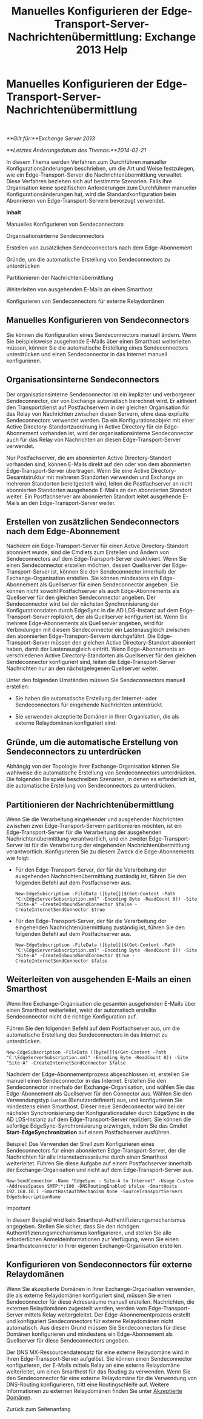 ﻿---
title: 'Manuelles Konfigurieren der Edge-Transport-Server-Nachrichtenübermittlung: Exchange 2013 Help'
TOCTitle: Manuelles Konfigurieren der Edge-Transport-Server-Nachrichtenübermittlung
ms:assetid: cb4cc165-6c09-44ab-a95f-167ae8ed2485
ms:mtpsurl: https://technet.microsoft.com/de-de/library/Dn606261(v=EXCHG.150)
ms:contentKeyID: 61180474
ms.date: 04/24/2018
mtps_version: v=EXCHG.150
ms.translationtype: HT
---

# Manuelles Konfigurieren der Edge-Transport-Server-Nachrichtenübermittlung

 

_**Gilt für:**Exchange Server 2013_

_**Letztes Änderungsdatum des Themas:**2014-02-21_

In diesem Thema werden Verfahren zum Durchführen manueller Konfigurationsänderungen beschrieben, um die Art und Weise festzulegen, wie ein Edge-Transport-Server die Nachrichtenübermittlung verwaltet. Diese Verfahren beziehen sich auf bestimmte Szenarien. Falls Ihre Organisation keine spezifischen Anforderungen zum Durchführen manueller Konfigurationsänderungen hat, wird die Standardkonfiguration beim Abonnieren von Edge-Transport-Servern bevorzugt verwendet.

**Inhalt**

Manuelles Konfigurieren von Sendeconnectors

Organisationsinterne Sendeconnectors

Erstellen von zusätzlichen Sendeconnectors nach dem Edge-Abonnement

Gründe, um die automatische Erstellung von Sendeconnectors zu unterdrücken

Partitionieren der Nachrichtenübermittlung

Weiterleiten von ausgehenden E-Mails an einen Smarthost

Konfigurieren von Sendeconnectors für externe Relaydomänen

## Manuelles Konfigurieren von Sendeconnectors

Sie können die Konfiguration eines Sendeconnectors manuell ändern. Wenn Sie beispielsweise ausgehende E-Mails über einen Smarthost weiterleiten müssen, können Sie die automatische Erstellung eines Sendeconnectors unterdrücken und einen Sendeconnector in das Internet manuell konfigurieren.

## Organisationsinterne Sendeconnectors

Der organisationsinterne Sendeconnector ist ein impliziter und verborgener Sendeconnector, der von Exchange automatisch berechnet wird. Er aktiviert den Transportdienst auf Postfachservern in der gleichen Organisation für das Relay von Nachrichten zwischen diesen Servern, ohne dass explizite Sendeconnectors verwendet werden. Da ein Konfigurationsobjekt mit einer Active Directory-Standortzuordnung in Active Directory für ein Edge-Abonnement vorhanden ist, wird der organisationsinterne Sendeconnector auch für das Relay von Nachrichten an diesen Edge-Transport-Server verwendet.

Nur Postfachserver, die am abonnierten Active Directory-Standort vorhanden sind, können E-Mails direkt auf den oder von dem abonnierten Edge-Transport-Server übertragen. Wenn Sie eine Active Directory-Gesamtstruktur mit mehreren Standorten verwenden und Exchange an mehreren Standorten bereitgestellt wird, leiten die Postfachserver an nicht abonnierten Standorten ausgehende E-Mails an den abonnierten Standort weiter. Ein Postfachserver am abonnierten Standort leitet ausgehende E-Mails an den Edge-Transport-Server weiter.

## Erstellen von zusätzlichen Sendeconnectors nach dem Edge-Abonnement

Nachdem ein Edge-Transport-Server für einen Active Directory-Standort abonniert wurde, sind die Cmdlets zum Erstellen und Ändern von Sendeconnectors auf dem Edge-Transport-Server deaktiviert. Wenn Sie einen Sendeconnector erstellen möchten, dessen Quellserver der Edge-Transport-Server ist, können Sie den Sendeconnector innerhalb der Exchange-Organisation erstellen. Sie können mindestens ein Edge-Abonnement als Quellserver für einen Sendeconnector angeben. Sie können nicht sowohl Postfachserver als auch Edge-Abonnements als Quellserver für den gleichen Sendeconnector angeben. Der Sendeconnector wird bei der nächsten Synchronisierung der Konfigurationsdaten durch EdgeSync in die AD LDS-Instanz auf dem Edge-Transport-Server repliziert, der als Quellserver konfiguriert ist. Wenn Sie mehrere Edge-Abonnements als Quellserver angeben, wird für Verbindungen mit diesem Sendeconnector ein Lastenausgleich zwischen den abonnierten Edge-Transport-Servern durchgeführt. Die Edge-Transport-Server müssen den gleichen Active Directory-Standort abonniert haben, damit der Lastenausgleich eintritt. Wenn Edge-Abonnements an verschiedenen Active Directory-Standorten als Quellserver für den gleichen Sendeconnector konfiguriert sind, leiten die Edge-Transport-Server Nachrichten nur an den nächstgelegenen Quellserver weiter.

Unter den folgenden Umständen müssen Sie Sendeconnectors manuell erstellen:

  - Sie haben die automatische Erstellung der Internet- oder Sendeconnectors für eingehende Nachrichten unterdrückt.

  - Sie verwenden akzeptierte Domänen in Ihrer Organisation, die als externe Relaydomänen konfiguriert sind.

## Gründe, um die automatische Erstellung von Sendeconnectors zu unterdrücken

Abhängig von der Topologie Ihrer Exchange-Organisation können Sie wahlweise die automatische Erstellung von Sendeconnectors unterdrücken. Die folgenden Beispiele beschreiben Szenarien, in denen es erforderlich ist, die automatische Erstellung von Sendeconnectors zu unterdrücken.

## Partitionieren der Nachrichtenübermittlung

Wenn Sie die Verarbeitung eingehender und ausgehender Nachrichten zwischen zwei Edge-Transport-Servern partitionieren möchten, ist ein Edge-Transport-Server für die Verarbeitung der ausgehenden Nachrichtenübermittlung verantwortlich, und ein zweiter Edge-Transport-Server ist für die Verarbeitung der eingehenden Nachrichtenübermittlung verantwortlich. Konfigurieren Sie zu diesem Zweck die Edge-Abonnements wie folgt:

  - Für den Edge-Transport-Server, der für die Verarbeitung der ausgehenden Nachrichtenübermittlung zuständig ist, führen Sie den folgenden Befehl auf dem Postfachserver aus.
    
        New-EdgeSubscription -FileData ([byte[]]$(Get-Content -Path "C:\EdgeServerSubscription.xml" -Encoding Byte -ReadCount 0)) -Site "Site-A" -CreateInboundSendConnector $false -CreateInternetSendConnector $true

  - Für den Edge-Transport-Server, der für die Verarbeitung der eingehenden Nachrichtenübermittlung zuständig ist, führen Sie den folgenden Befehl auf dem Postfachserver aus.
    
        New-EdgeSubscription -FileData ([byte[]]$(Get-Content -Path "C:\EdgeServerSubscription.xml" -Encoding Byte -ReadCount 0)) -Site "Site-A" -CreateInboundSendConnector $true -CreateInternetSendConnector $false

## Weiterleiten von ausgehenden E-Mails an einen Smarthost

Wenn Ihre Exchange-Organisation die gesamten ausgehenden E-Mails über einen Smarthost weiterleitet, weist der automatisch erstellte Sendeconnector nicht die richtige Konfiguration auf.

Führen Sie den folgenden Befehl auf dem Postfachserver aus, um die automatische Erstellung des Sendeconnectors in das Internet zu unterdrücken.

    New-EdgeSubscription -FileData ([byte[]]$(Get-Content -Path "C:\EdgeServerSubscription.xml" -Encoding Byte -ReadCount 0)) -Site "Site-A" -CreateInternetSendConnector $false

Nachdem der Edge-Abonnementprozess abgeschlossen ist, erstellen Sie manuell einen Sendeconnector in das Internet. Erstellen Sie den Sendeconnector innerhalb der Exchange-Organisation, und wählen Sie das Edge-Abonnement als Quellserver für den Connector aus. Wählen Sie den Verwendungstyp `Custom` (Benutzerdefiniert) aus, und konfigurieren Sie mindestens einen Smarthost. Dieser neue Sendeconnector wird bei der nächsten Synchronisierung der Konfigurationsdaten durch EdgeSync in die AD LDS-Instanz auf dem Edge-Transport-Server repliziert. Sie können die sofortige EdgeSync-Synchronisierung erzwingen, indem Sie das Cmdlet **Start-EdgeSynchronization** auf einem Postfachserver ausführen.

Beispiel: Das Verwenden der Shell zum Konfigurieren eines Sendeconnectors für einen abonnierten Edge-Transport-Server, der die Nachrichten für alle Internetadressräume durch einen Smarthost weiterleitet. Führen Sie diese Aufgabe auf einem Postfachserver innerhalb der Exchange-Organisation und nicht auf dem Edge-Transport-Server aus.

    New-SendConnector -Name "EdgeSync - Site-A to Internet" -Usage Custom -AddressSpaces SMTP:*;100 -DNSRoutingEnabled $false -SmartHosts 192.168.10.1 -SmartHostAuthMechanism None -SourceTransportServers EdgeSubscriptionName


> [!IMPORTANT]
> In diesem Beispiel wird kein Smarthost-Authentifizierungsmechanismus angegeben. Stellen Sie sicher, dass Sie den richtigen Authentifizierungsmechanismus konfigurieren, und stellen Sie alle erforderlichen Anmeldeinformationen zur Verfügung, wenn Sie einen Smarthostconnector in Ihrer eigenen Exchange-Organisation erstellen.



## Konfigurieren von Sendeconnectors für externe Relaydomänen

Wenn Sie akzeptierte Domänen in Ihrer Exchange-Organisation verwenden, die als externe Relaydomänen konfiguriert sind, müssen Sie einen Sendeconnector für diese Adressräume manuell erstellen. Nachrichten, die externen Relaydomänen zugestellt werden, werden vom Edge-Transport-Server mittels Relay weitergeleitet. Der Edge-Abonnementprozess erstellt und konfiguriert Sendeconnectors für externe Relaydomänen nicht automatisch. Aus diesem Grund müssen Sie Sendeconnectors für diese Domänen konfigurieren und mindestens ein Edge-Abonnement als Quellserver für diese Sendeconnectors angeben.

Der DNS MX-Ressourcendatensatz für eine externe Relaydomäne wird in Ihren Edge-Transport-Server aufgelöst. Sie können einen Sendeconnector konfigurieren, der E-Mails mittels Relay an eine externe Relaydomäne weiterleitet, um einen Smarthost für das Routing zu verwenden. Wenn Sie den Sendeconnector für eine externe Relaydomäne für die Verwendung von DNS-Routing konfigurieren, tritt eine Routingschleife auf. Weitere Informationen zu externen Relaydomänen finden Sie unter [Akzeptierte Domänen](accepted-domains-exchange-2013-help.md).

Zurück zum Seitenanfang

